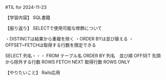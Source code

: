 #TIL for 2024-11-23

【学習内容】
SQL書籍

【振り返り】
SELECTで使用可能な修飾について

・DISTINCTは結果から重複を除く
・ORDER BYは並び替える
・OFFSET~FETCHは取得する行数を限定できる

SELECT 列名・・・ 
FROM テーブル名
ORDER BY 列名　並び順
OFFSET 先頭から除外する行数 ROWS
FETCH NEXT 取得行数 ROWS ONLY 

【やりたいこと】
Rails応用